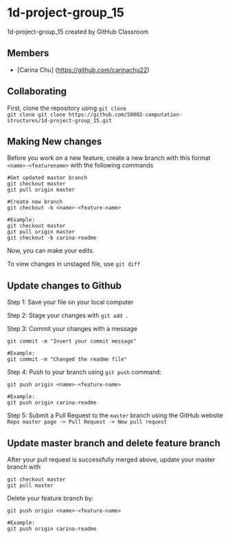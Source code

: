 # 1d-project-group_15

1d-project-group_15 created by GitHub Classroom

## Members

- [Carina Chu] (https://github.com/carinachu22)

## Collaborating

First, clone the repository using `git clone`   
```git clone git clone https://github.com/50002-computation-structures/1d-project-group_15.git```

## Making New changes

Before you work on a new feature, create a new branch with this format `<name>-<featurename>` with the following commands

```
#Get updated master branch
git checkout master
git pull origin master

#Create new branch
git checkout -b <name>-<feature-name>

#Example:
git checkout master
git pull origin master
git checkout -b carina-readme

```

Now, you can make your edits.

To view changes in unstaged file, use `git diff`

## Update changes to Github

Step 1: Save your file on your local computer

Step 2: Stage your changes with `git add .`

Step 3: Commit your changes with a message

```
git commit -m "Insert your commit message"

#Example:
git commit -m "Changed the readme file"

```

Step 4: Push to your branch using `git push` command:

```
git push origin <name>-<feature-name>

#Example:
git push origin carina-readme

```

Step 5: Submit a Pull Request to the `master` branch using the GitHub website `Repo master page -> Pull Request -> New pull request`

## Update master branch and delete feature branch

After your pull request is successfully merged above, update your master branch with

```
git checkout master
git pull master

```

Delete your feature branch by:

```
git push origin <name>-<feature-name>

#Example:
git push origin carina-readme

```
